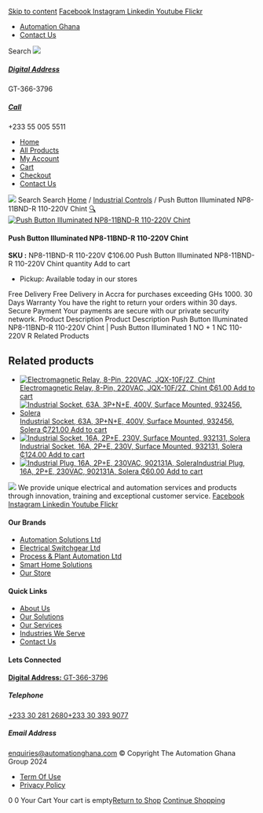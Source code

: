 [Skip to content](https://store.automationghana.com/product/push-button-illuminated-np8-11bnd-r-110-220v-chint/#content)
[ Facebook ](https://www.facebook.com/automationgh/) [ Instagram ](https://www.instagram.com/automationgh/) [ Linkedin ](https://www.linkedin.com/company/the-automation-ghana-limited/) [ Youtube ](https://www.youtube.com/channel/UCurrRDUSm5oIW39VXjn1u0w) [ Flickr ](https://www.flickr.com/photos/181794037@N07/)
  * [ Automation Ghana ](https://automationghana.com)
  * [ Contact Us ](https://store.automationghana.com/contact/)


Search
[ ![](https://store.automationghana.com/wp-content/uploads/2024/04/Website-TAGG-Logo-BLUE.png) ](https://store.automationghana.com/)
[ ](https://maps.app.goo.gl/m4xeaagWCNbLk4jM6)
#####  [ Digital Address ](https://maps.app.goo.gl/m4xeaagWCNbLk4jM6)
GT-366-3796 
[ ](tel:+233550055511)
#####  [ Call ](tel:+233550055511)
+233 55 005 5511 
  * [Home](https://store.automationghana.com/)
  * [All Products](https://store.automationghana.com/shop/)
  * [My Account](https://store.automationghana.com/my-account/)
  * [Cart](https://store.automationghana.com/cart/)
  * [Checkout](https://store.automationghana.com/checkout/)
  * [Contact Us](https://store.automationghana.com/contact/)


[![](https://store.automationghana.com/wp-content/uploads/2024/04/AutomationGhana_logo_white.png)](https://store.automationghana.com)
Search
Search
[Home](https://store.automationghana.com) / [Industrial Controls](https://store.automationghana.com/product-category/industrial-controls/) / Push Button Illuminated NP8-11BND-R 110-220V Chint
[🔍](https://store.automationghana.com/product/push-button-illuminated-np8-11bnd-r-110-220v-chint/)
[![Push Button Illuminated NP8-11BND-R 110-220V Chint](https://store.automationghana.com/wp-content/uploads/2020/04/PUSH-BUTTON.jpg)](https://store.automationghana.com/wp-content/uploads/2020/04/PUSH-BUTTON.jpg)
####  Push Button Illuminated NP8-11BND-R 110-220V Chint 
**SKU :** NP8-11BND-R 110-220V 
₵106.00
Push Button Illuminated NP8-11BND-R 110-220V Chint quantity
Add to cart
  * Pickup: Available today in our stores


Free Delivery 
Free Delivery in Accra for purchases exceeding GHs 1000. 
30 Days Warranty 
You have the right to return your orders within 30 days. 
Secure Payment 
Your payments are secure with our private security network. 
Product Description
Product Description
Push Button Illuminated NP8-11BND-R 110-220V Chint | Push Button Illuminated 1 NO + 1 NC 110-220V R
Related Products 
## Related products
  * [![Electromagnetic Relay, 8-Pin, 220VAC, JQX-10F/2Z, Chint](https://store.automationghana.com/wp-content/uploads/2020/04/11-Pin-Relay-JQX-10F_3Z-220VAC-Chint-2-300x300.jpg)Electromagnetic Relay, 8-Pin, 220VAC, JQX-10F/2Z, Chint ₵61.00 ](https://store.automationghana.com/product/8-pin-relay-jqx-10f-2z-220vac-chint/)
[Add to cart](https://store.automationghana.com/product/push-button-illuminated-np8-11bnd-r-110-220v-chint/?add-to-cart=1603)
  * [![Industrial Socket, 63A, 3P+N+E, 400V, Surface Mounted, 932456, Solera](https://store.automationghana.com/wp-content/uploads/2020/04/932456.png)Industrial Socket, 63A, 3P+N+E, 400V, Surface Mounted, 932456, Solera ₵721.00 ](https://store.automationghana.com/product/surface-mounted-socket-932456-solera/)
[Add to cart](https://store.automationghana.com/product/push-button-illuminated-np8-11bnd-r-110-220v-chint/?add-to-cart=1537)
  * [![Industrial Socket, 16A, 2P+E, 230V, Surface Mounted, 932131, Solera](https://store.automationghana.com/wp-content/uploads/2020/02/SOLERA-21-300x300.jpg)Industrial Socket, 16A, 2P+E, 230V, Surface Mounted, 932131, Solera ₵124.00 ](https://store.automationghana.com/product/socket-932131-solera/)
[Add to cart](https://store.automationghana.com/product/push-button-illuminated-np8-11bnd-r-110-220v-chint/?add-to-cart=1534)
  * [![Industrial Plug, 16A, 2P+E, 230VAC, 902131A, Solera](https://store.automationghana.com/wp-content/uploads/2020/04/industrial-plug-3-pin-300x300.jpg)Industrial Plug, 16A, 2P+E, 230VAC, 902131A, Solera ₵60.00 ](https://store.automationghana.com/product/plug-902131a-solera/)
[Add to cart](https://store.automationghana.com/product/push-button-illuminated-np8-11bnd-r-110-220v-chint/?add-to-cart=1523)


![](https://store.automationghana.com/wp-content/uploads/2024/04/AutomationGhana_logo_white.png)
We provide unique electrical and automation services and products through innovation, training and exceptional customer service.
[ Facebook ](https://www.facebook.com/automationgh/) [ Instagram ](https://www.instagram.com/automationgh/) [ Linkedin ](https://www.linkedin.com/company/the-automation-ghana-limited/) [ Youtube ](https://www.youtube.com/channel/UCurrRDUSm5oIW39VXjn1u0w) [ Flickr ](https://www.flickr.com/photos/181794037@N07/)
#### Our Brands
  * [ Automation Solutions Ltd ](https://store.automationghana.com/product/push-button-illuminated-np8-11bnd-r-110-220v-chint/)
  * [ Electrical Switchgear Ltd ](https://store.automationghana.com/product/push-button-illuminated-np8-11bnd-r-110-220v-chint/)
  * [ Process & Plant Automation Ltd ](https://store.automationghana.com/product/push-button-illuminated-np8-11bnd-r-110-220v-chint/)
  * [ Smart Home Solutions ](https://store.automationghana.com/product/push-button-illuminated-np8-11bnd-r-110-220v-chint/)
  * [ Our Store ](https://store.automationghana.com/product/push-button-illuminated-np8-11bnd-r-110-220v-chint/)


#### Quick Links
  * [ About Us ](https://store.automationghana.com/product/push-button-illuminated-np8-11bnd-r-110-220v-chint/)
  * [ Our Solutions ](https://store.automationghana.com/product/push-button-illuminated-np8-11bnd-r-110-220v-chint/)
  * [ Our Services ](https://store.automationghana.com/product/push-button-illuminated-np8-11bnd-r-110-220v-chint/)
  * [ Industries We Serve ](https://store.automationghana.com/product/push-button-illuminated-np8-11bnd-r-110-220v-chint/)
  * [ Contact Us ](https://store.automationghana.com/product/push-button-illuminated-np8-11bnd-r-110-220v-chint/)


#### Lets Connected
[**Digital Address:** GT-366-3796](https://maps.app.goo.gl/m4xeaagWCNbLk4jM6)
#####  Telephone 
[ +233 30 281 2680](tel:+233302812680)[+233 30 393 9077](https://store.automationghana.com/product/push-button-illuminated-np8-11bnd-r-110-220v-chint/+233303939077)
#####  Email Address 
enquiries@automationghana.com 
© Copyright The Automation Ghana Group 2024
  * [ Term Of Use ](https://store.automationghana.com/product/push-button-illuminated-np8-11bnd-r-110-220v-chint/)
  * [ Privacy Policy ](https://store.automationghana.com/product/push-button-illuminated-np8-11bnd-r-110-220v-chint/)


0
0
Your Cart
Your cart is empty[Return to Shop](https://store.automationghana.com/shop/)
[Continue Shopping](https://store.automationghana.com/product/push-button-illuminated-np8-11bnd-r-110-220v-chint/)
